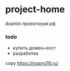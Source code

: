 # project-home

doamin проектхоум.рф

### todo
* купить домен+хост
* разработка

copy https://rospro76.ru/
